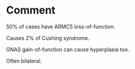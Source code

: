 # Comment

50% of cases have ARMC5 loss-of-function.

Causes 2% of Cushing syndrome.

GNAS gain-of-function can cause hyperplasia too.

Often bilateral.
